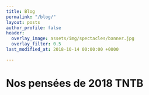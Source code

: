 ```yaml
---
title: Blog
permalink: "/blog/"
layout: posts
author_profile: false
header:
  overlay_image: assets/img/spectacles/banner.jpg
  overlay_filter: 0.5
last_modified_at: 2018-10-14 00:00:00 +0000

---
```

# Nos pensées de 2018 TNTB